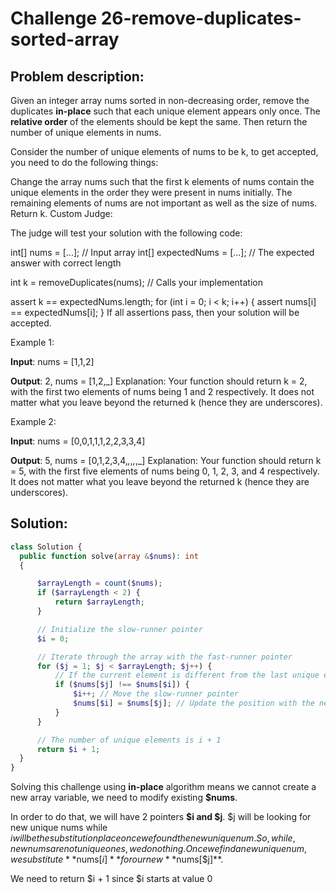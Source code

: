 # Challenge 26-remove-duplicates-sorted-array
## Problem description:

Given an integer array nums sorted in non-decreasing order, remove the duplicates **in-place** such that each unique element appears only once. The **relative order** of the elements should be kept the same. Then return the number of unique elements in nums.

Consider the number of unique elements of nums to be k, to get accepted, you need to do the following things:

Change the array nums such that the first k elements of nums contain the unique elements in the order they were present in nums initially. The remaining elements of nums are not important as well as the size of nums.
Return k.
Custom Judge:

The judge will test your solution with the following code:

int[] nums = [...]; // Input array
int[] expectedNums = [...]; // The expected answer with correct length

int k = removeDuplicates(nums); // Calls your implementation

assert k == expectedNums.length;
for (int i = 0; i < k; i++) {
    assert nums[i] == expectedNums[i];
}
If all assertions pass, then your solution will be accepted.

 

Example 1:

**Input**: nums = [1,1,2]

**Output**: 2, nums = [1,2,_]
Explanation: Your function should return k = 2, with the first two elements of nums being 1 and 2 respectively.
It does not matter what you leave beyond the returned k (hence they are underscores).

Example 2: 

**Input**: nums = [0,0,1,1,1,2,2,3,3,4]

**Output**: 5, nums = [0,1,2,3,4,_,_,_,_,_]
Explanation: Your function should return k = 5, with the first five elements of nums being 0, 1, 2, 3, and 4 respectively.
It does not matter what you leave beyond the returned k (hence they are underscores).
## Solution:
```php
class Solution {
  public function solve(array &$nums): int 
  {

      $arrayLength = count($nums);
      if ($arrayLength < 2) {
          return $arrayLength;
      }

      // Initialize the slow-runner pointer
      $i = 0;

      // Iterate through the array with the fast-runner pointer
      for ($j = 1; $j < $arrayLength; $j++) {
          // If the current element is different from the last unique element
          if ($nums[$j] !== $nums[$i]) {
              $i++; // Move the slow-runner pointer
              $nums[$i] = $nums[$j]; // Update the position with the new unique element
          }
      }

      // The number of unique elements is i + 1
      return $i + 1;
  }
}
```

Solving this challenge using **in-place** algorithm means we cannot create a new array variable, we need to modify existing **$nums**.

In order to do that, we will have 2 pointers **$i and $j**. $j will be looking for new unique nums while $i will be the substitution place once we found the new unique num. So, while, new nums are not unique ones, we do nothing. Once we find a new unique num, we substitute **$nums[$i]** for our new **$nums[$j]**.

We need to return $i + 1 since $i starts at value 0
